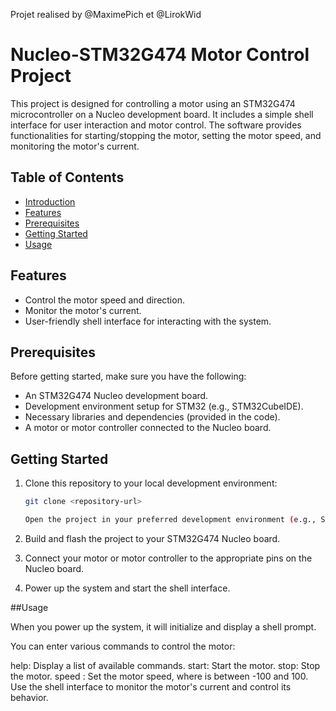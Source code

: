 Projet realised by @MaximePich et @LirokWid

# Nucleo-STM32G474 Motor Control Project

This project is designed for controlling a motor using an STM32G474 microcontroller on a Nucleo development board. It includes a simple shell interface for user interaction and motor control. The software provides functionalities for starting/stopping the motor, setting the motor speed, and monitoring the motor's current.

## Table of Contents

- [Introduction](#nucleo-stm32g474-motor-control-project)
- [Features](#features)
- [Prerequisites](#prerequisites)
- [Getting Started](#getting-started)
- [Usage](#usage)

## Features

- Control the motor speed and direction.
- Monitor the motor's current.
- User-friendly shell interface for interacting with the system.

## Prerequisites

Before getting started, make sure you have the following:

- An STM32G474 Nucleo development board.
- Development environment setup for STM32 (e.g., STM32CubeIDE).
- Necessary libraries and dependencies (provided in the code).
- A motor or motor controller connected to the Nucleo board.

## Getting Started

1. Clone this repository to your local development environment:

   ```bash
   git clone <repository-url>
   
   Open the project in your preferred development environment (e.g., STM32CubeIDE).

2. Build and flash the project to your STM32G474 Nucleo board.

3. Connect your motor or motor controller to the appropriate pins on the Nucleo board.

4. Power up the system and start the shell interface.

##Usage

When you power up the system, it will initialize and display a shell prompt.

You can enter various commands to control the motor:

help: Display a list of available commands.
start: Start the motor.
stop: Stop the motor.
speed <value>: Set the motor speed, where <value> is between -100 and 100.
Use the shell interface to monitor the motor's current and control its behavior.

